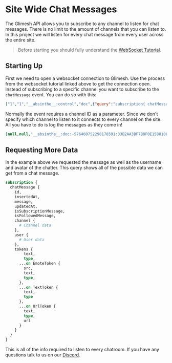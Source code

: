 # Site Wide Chat Messages

The Glimesh API allows you to subscribe to any channel to listen for chat messages. There is no limit to the amount of channels that you can listen to. In this project we will listen for every chat message from every user across the entire site.

> Before starting you should fully understand the [WebSocket Tutorial](/api-docs/docs/chat/websockets/).

## Starting Up

First we need to open a websocket connection to Glimesh. Use the process from the websocket tutorial linked above to get the connection open. Instead of subscribing to a specific channel you want to subscribe to the `chatMessage` event. You can do so with this:

```JSON
["1","1","__absinthe__:control","doc",{"query":"subscription{ chatMessage { user { username avatarUrl } message } }"}]
```

Normally the event requires a channel ID as a parameter. Since we don't specify which channel to listen to it connects to every channel on the site. All you have to do is log the messages as they come in!

```JSON
[null,null,"__absinthe__:doc:-576460752298178591:33B2AA3BF7B8F0E158810EF0E0166F5E05840BE57444C92365C921943942A47D","subscription:data",{"result":{"data":{"chatMessage":{"message":"hello world!","user":{"avatar":"/uploads/avatars/Mytho.png?v=63762672056","username":"Mytho"}}}},"subscriptionId":"__absinthe__:doc:-576460752298178591:33B2AA3BF7B8F0E158810EF0E0166F5E05840BE57444C92365C921943942A47D"}]
```

## Requesting More Data

In the example above we requested the message as well as the username and avatar of the chatter. This query shows all of the possible data we can get from a chat message.

```graphql
subscription {
  chatMessage {
    id,
    insertedAt,
    message,
    updatedAt,
    isSubscriptionMessage,
    isFollowedMessage,
    channel {
      # Channel data
    },
    user {
      # User data
    },
    tokens {
        text,
        type,
      ...on EmoteToken {
        src,
        text,
        type,
      },
      ...on TextToken {
        text,
        type
      },
      ...on UrlToken {
        text,
        type,
        url
      }
    }
  }
}
```

This is all of the info required to listen to every chatroom. If you have any questions talk to us on our [Discord](https://discord.gg/Glimesh).